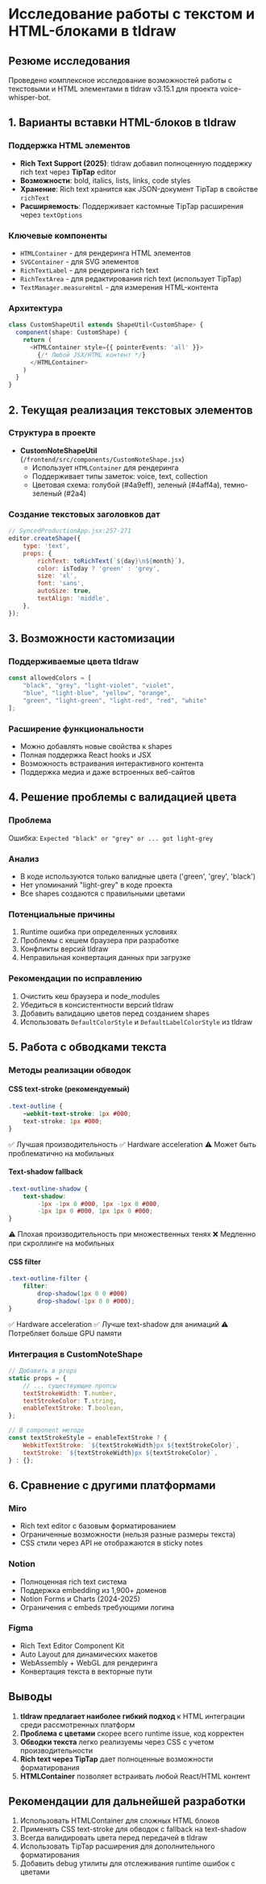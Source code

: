 # Исследование работы с текстом и HTML-блоками в tldraw

## Резюме исследования

Проведено комплексное исследование возможностей работы с текстовыми и HTML элементами в tldraw v3.15.1 для проекта voice-whisper-bot.

## 1. Варианты вставки HTML-блоков в tldraw

### Поддержка HTML элементов
- **Rich Text Support (2025)**: tldraw добавил полноценную поддержку rich text через **TipTap** editor
- **Возможности**: bold, italics, lists, links, code styles
- **Хранение**: Rich text хранится как JSON-документ TipTap в свойстве `richText`
- **Расширяемость**: Поддерживает кастомные TipTap расширения через `textOptions`

### Ключевые компоненты
- `HTMLContainer` - для рендеринга HTML элементов
- `SVGContainer` - для SVG элементов  
- `RichTextLabel` - для рендеринга rich text
- `RichTextArea` - для редактирования rich text (использует TipTap)
- `TextManager.measureHtml` - для измерения HTML-контента

### Архитектура
```typescript
class CustomShapeUtil extends ShapeUtil<CustomShape> {
  component(shape: CustomShape) {
    return (
      <HTMLContainer style={{ pointerEvents: 'all' }}>
        {/* Любой JSX/HTML контент */}
      </HTMLContainer>
    )
  }
}
```

## 2. Текущая реализация текстовых элементов

### Структура в проекте
- **CustomNoteShapeUtil** (`/frontend/src/components/CustomNoteShape.jsx`)
  - Использует `HTMLContainer` для рендеринга
  - Поддерживает типы заметок: voice, text, collection
  - Цветовая схема: голубой (#4a9eff), зеленый (#4aff4a), темно-зеленый (#2a4)

### Создание текстовых заголовков дат
```javascript
// SyncedProductionApp.jsx:257-271
editor.createShape({
    type: 'text',
    props: {
        richText: toRichText(`${day}\n${month}`),
        color: isToday ? 'green' : 'grey',
        size: 'xl',
        font: 'sans',
        autoSize: true,
        textAlign: 'middle',
    },
});
```

## 3. Возможности кастомизации

### Поддерживаемые цвета tldraw
```javascript
const allowedColors = [
    "black", "grey", "light-violet", "violet", 
    "blue", "light-blue", "yellow", "orange",
    "green", "light-green", "light-red", "red", "white"
];
```

### Расширение функциональности
- Можно добавлять новые свойства к shapes
- Полная поддержка React hooks и JSX
- Возможность встраивания интерактивного контента
- Поддержка медиа и даже встроенных веб-сайтов

## 4. Решение проблемы с валидацией цвета

### Проблема
Ошибка: `Expected "black" or "grey" or ... got light-grey`

### Анализ
- В коде используются только валидные цвета ('green', 'grey', 'black')
- Нет упоминаний "light-grey" в коде проекта
- Все shapes создаются с правильными цветами

### Потенциальные причины
1. Runtime ошибка при определенных условиях
2. Проблемы с кешем браузера при разработке
3. Конфликты версий tldraw
4. Неправильная конвертация данных при загрузке

### Рекомендации по исправлению
1. Очистить кеш браузера и node_modules
2. Убедиться в консистентности версий tldraw
3. Добавить валидацию цветов перед созданием shapes
4. Использовать `DefaultColorStyle` и `DefaultLabelColorStyle` из tldraw

## 5. Работа с обводками текста

### Методы реализации обводок

#### CSS text-stroke (рекомендуемый)
```css
.text-outline {
    -webkit-text-stroke: 1px #000;
    text-stroke: 1px #000;
}
```
✅ Лучшая производительность
✅ Hardware acceleration
⚠️ Может быть проблематично на мобильных

#### Text-shadow fallback
```css
.text-outline-shadow {
    text-shadow: 
        -1px -1px 0 #000, 1px -1px 0 #000,
        -1px 1px 0 #000, 1px 1px 0 #000;
}
```
⚠️ Плохая производительность при множественных тенях
❌ Медленно при скроллинге на мобильных

#### CSS filter
```css
.text-outline-filter {
    filter: 
        drop-shadow(1px 0 0 #000)
        drop-shadow(-1px 0 0 #000);
}
```
✅ Hardware acceleration
✅ Лучше text-shadow для анимаций
⚠️ Потребляет больше GPU памяти

### Интеграция в CustomNoteShape
```javascript
// Добавить в props
static props = {
    // ... существующие пропсы
    textStrokeWidth: T.number,
    textStrokeColor: T.string,
    enableTextStroke: T.boolean,
};

// В component методе
const textStrokeStyle = enableTextStroke ? {
    WebkitTextStroke: `${textStrokeWidth}px ${textStrokeColor}`,
    textStroke: `${textStrokeWidth}px ${textStrokeColor}`,
} : {};
```

## 6. Сравнение с другими платформами

### Miro
- Rich text editor с базовым форматированием
- Ограниченные возможности (нельзя разные размеры текста)
- CSS стили через API не отображаются в sticky notes

### Notion
- Полноценная rich text система
- Поддержка embedding из 1,900+ доменов
- Notion Forms и Charts (2024-2025)
- Ограничения с embeds требующими логина

### Figma
- Rich Text Editor Component Kit
- Auto Layout для динамических макетов
- WebAssembly + WebGL для рендеринга
- Конвертация текста в векторные пути

## Выводы

1. **tldraw предлагает наиболее гибкий подход** к HTML интеграции среди рассмотренных платформ
2. **Проблема с цветами** скорее всего runtime issue, код корректен
3. **Обводки текста** легко реализуемы через CSS с учетом производительности
4. **Rich text через TipTap** дает полноценные возможности форматирования
5. **HTMLContainer** позволяет встраивать любой React/HTML контент

## Рекомендации для дальнейшей разработки

1. Использовать HTMLContainer для сложных HTML блоков
2. Применять CSS text-stroke для обводок с fallback на text-shadow
3. Всегда валидировать цвета перед передачей в tldraw
4. Использовать TipTap расширения для дополнительного форматирования
5. Добавить debug утилиты для отслеживания runtime ошибок с цветами